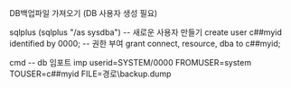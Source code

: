 DB백업파일 가져오기 (DB 사용자 생성 필요)

sqlplus
(sqlplus "/as sysdba")
-- 새로운 사용자 만들기
create user c##myid identified by 0000;
-- 권한 부여
grant connect, resource, dba to c##myid;

cmd
-- db 임포트
imp userid=SYSTEM/0000 FROMUSER=system TOUSER=c##myid FILE=경로\backup.dump
